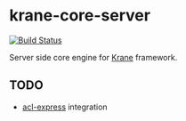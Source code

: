 # krane-core-server

[![Build Status](https://travis-ci.org/invercity/krane-core-server.svg?branch=master)](https://travis-ci.org/invercity/krane-core-server)

Server side core engine for [Krane](https://github.com/invercity/krane) framework.

## TODO
- [acl-express](https://www.npmjs.com/package/express-acl) integration
